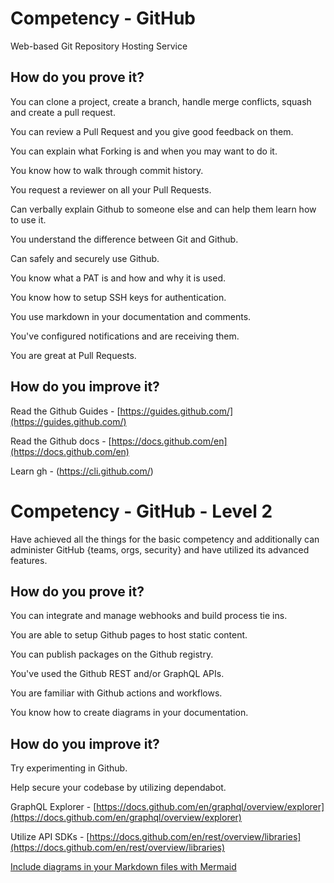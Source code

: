 # Competency - GitHub

Web-based Git Repository Hosting Service

## How do you prove it?

You can clone a project, create a branch, handle merge conflicts, squash and create a pull request.

You can review a Pull Request and you give good feedback on them.

You can explain what Forking is and when you may want to do it.

You know how to walk through commit history.

You request a reviewer on all your Pull Requests.

Can verbally explain Github to someone else and can help them learn how to use it.

You understand the difference between Git and Github.

Can safely and securely use Github.

You know what a PAT is and how and why it is used.

You know how to setup SSH keys for authentication.

You use markdown in your documentation and comments.

You've configured notifications and are receiving them.

You are great at Pull Requests.

## How do you improve it?

Read the Github Guides - [https://guides.github.com/](https://guides.github.com/)

Read the Github docs - [https://docs.github.com/en](https://docs.github.com/en)

Learn gh - (https://cli.github.com/)
# Competency - GitHub - Level 2

Have achieved all the things for the basic competency and additionally can administer GitHub {teams, orgs, security} and have utilized its advanced features.

## How do you prove it?

You can integrate and manage webhooks and build process tie ins.

You are able to setup Github pages to host static content.

You can publish packages on the Github registry.

You've used the Github REST and/or GraphQL APIs.

You are familiar with Github actions and workflows.

You know how to create diagrams in your documentation.

## How do you improve it?

Try experimenting in Github.

Help secure your codebase by utilizing dependabot.

GraphQL Explorer - [https://docs.github.com/en/graphql/overview/explorer](https://docs.github.com/en/graphql/overview/explorer)

Utilize API SDKs - [https://docs.github.com/en/rest/overview/libraries](https://docs.github.com/en/rest/overview/libraries)

[Include diagrams in your Markdown files with Mermaid](https://github.blog/2022-02-14-include-diagrams-markdown-files-mermaid/)